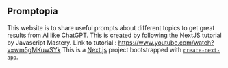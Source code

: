 ## Promptopia

This website is to share useful prompts about different topics to get great results from AI like ChatGPT.
This is created by following the NextJS tutorial by Javascript Mastery.
Link to tutorial : https://www.youtube.com/watch?v=wm5gMKuwSYk
This is a [Next.js](https://nextjs.org/) project bootstrapped with [`create-next-app`](https://github.com/vercel/next.js/tree/canary/packages/create-next-app).
